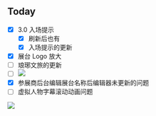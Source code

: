 ## Today

- [x] 3.0 入场提示
	- [x] 刷新后也有
	- [x] 入场提示的更新
- [x] 展台 Logo 放大
- [ ] 琅琊文旅的更新
- [ ] ![](Pasted%20image%2020240430154847.png)
- [x] 参展商后台编辑展台名称后编辑器未更新的问题
- [ ] 虚拟人物字幕滚动动画问题
	
![](Pasted%20image%2020240430135355.png)